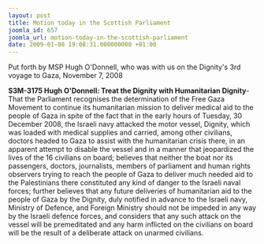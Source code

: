 ```yaml
---
layout: post
title: Motion today in the Scottish Parliament
joomla_id: 657
joomla_url: motion-today-in-the-scottish-parliament
date: 2009-01-08 19:08:31.000000000 +01:00
---
```


Put forth by MSP Hugh O'Donnell, who was with us on the Dignity's 3rd voyage to Gaza, November 7, 2008
<p><strong>S3M-3175 Hugh O'Donnell: Treat the Dignity with Humanitarian Dignity</strong>-That the Parliament recognises the determination of the Free Gaza Movement to continue its humanitarian mission to deliver medical aid to the people of Gaza in spite of the fact that in the early hours of Tuesday, 30 December 2008, the Israeli navy attacked the motor vessel, Dignity, which was loaded with medical supplies and carried, among other civilians, doctors headed to Gaza to assist with the humanitarian crisis there, in an apparent attempt to disable the vessel and in a manner that jeopardized the lives of the 16 civilians on board; believes that neither the boat nor its passengers, doctors, journalists, members of parliament and human rights observers trying to reach the people of Gaza to deliver much needed aid to the Palestinians there constituted any kind of danger to the Israeli naval forces; further believes that any future deliveries of humanitarian aid to the people of Gaza by the Dignity, duly notified in advance to the Israeli navy, Ministry of Defence, and Foreign Ministry should not be impeded in any way by the Israeli defence forces, and considers that any such attack on the vessel will be premeditated and any harm inflicted on the civilians on board will be the result of a deliberate attack on unarmed civilians.</p>
